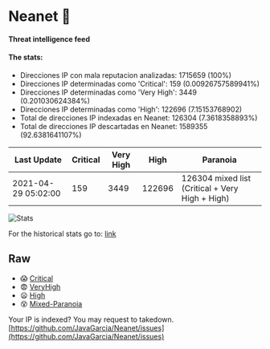 # Neanet :hocho:
#### Threat intelligence feed
#### The stats:

- Direcciones IP con mala reputacion analizadas: 1715659 (100%)
- Direcciones IP determinadas como 'Critical':  159 (0.00926757589941%)
- Direcciones IP determinadas como 'Very High':  3449 (0.201030624384%)
- Direcciones IP determinadas como 'High':  122696 (7.15153768902)
- Total de direcciones IP indexadas en Neanet:  126304 (7.3618358893%)
- Total de direcciones IP descartadas en Neanet:  1589355 (92.6381641107%)

| Last Update | Critical | Very High | High | Paranoia |
| --- | --- | --- | --- | --- |
| 2021-04-29 05:02:00 | 159 | 3449 | 122696 | 126304 mixed list (Critical + Very High + High)|

![Stats](https://docs.google.com/spreadsheets/d/e/2PACX-1vSnaNMIXVabIpDJjufMlzH7poXnshF3mgd8Is1g9ytUEzVsP5my4Trn8f-xkoLLQ38xpL3HtmUexLo6/pubchart?oid=501124687&format=image)

For the historical stats go to: [link](/stats.csv)
## Raw
- :scream: [Critical](https://raw.githubusercontent.com/JavaGarcia/Neanet/master/blacklists/neanet_critical.txt)
- :fearful: [VeryHigh](https://raw.githubusercontent.com/JavaGarcia/Neanet/master/blacklists/neanet_veryHigh.txtt)
- :frowning: [High](https://raw.githubusercontent.com/JavaGarcia/Neanet/master/blacklists/neanet_high.txt)
- :dizzy_face: [Mixed-Paranoia](https://raw.githubusercontent.com/JavaGarcia/Neanet/master/blacklists/neanet_all.txt)


Your IP is indexed? You may request to takedown. [https://github.com/JavaGarcia/Neanet/issues](https://github.com/JavaGarcia/Neanet/issues)











































































































































































































































































































































































































































































































































































































































































































































































































































































































































































































































































































































































































































































































































































































































































































































































































































































































































































































































































































































































































































































































































































































































































































































































































































































































































































































































































































































































































































































































































































































































































































































































































































































































































































































































































































































































































































































































































































































































































































































































































































































































































































































































































































































































































































































































































































































































































































































































































































































































































































































































































































































































































































































































































































































































































































































































































































































































































































































































































































































































































































































































































































